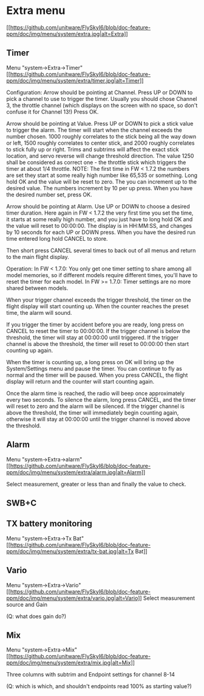 Extra menu
===
[[https://github.com/unitware/FlySkyI6/blob/doc-feature-ppm/doc/img/menu/system/extra.jpg|alt=Extra]]

Timer
---
Menu "system->Extra->Timer"
[[https://github.com/unitware/FlySkyI6/blob/doc-feature-ppm/doc/img/menu/system/extra/timer.jpg|alt=Timer]]

Configuration:
Arrow should be pointing at Channel. Press UP or DOWN to pick a channel to use to trigger the timer. Usually you should chose Channel 3, the throttle channel (which displays on the screen with no space, so don't confuse it for Channel 13!) Press OK.

Arrow should be pointing at Value. Press UP or DOWN to pick a stick value to trigger the alarm. The timer will start when the channel exceeds the number chosen. 1000 roughly correlates to the stick being all the way down or left, 1500 roughly correlates to center stick, and 2000 roughly correlates to stick fully up or right. Trims and subtrims will affect the exact stick location, and servo reverse will change threshold direction. The value 1250 shall be considered as correct one - the throttle stick which triggers the timer at about 1/4 throttle. 
NOTE: The first time in FW < 1.7.2 the numbers are set they start at some really high number like 65,535 or something. Long hold OK and the value will be reset to zero. 
The you can increment up to the desired value. The numbers increment by 10 per up press.
When you have the desired number set, press OK.

Arrow should be pointing at Alarm. Use UP or DOWN to choose a desired timer duration. 
Here again in FW < 1.7.2 the very first time you set the time, it starts at some really high number, and you just have to long hold OK and the value will reset to 00:00:00. The display is in HH:MM:SS, and changes by 10 seconds for each UP or DOWN press. When you have the desired run time entered long hold CANCEL to store. 

Then short press CANCEL several times to back out of all menus and return to the main flight display.

Operation: 
In FW < 1.7.0:
You only get one timer setting to share among all model memories, so if different models require different times, you'll have to reset the timer for each model.
In FW >= 1.7.0:
Timer settings are no more shared between models.

When your trigger channel exceeds the trigger threshold, the timer on the flight display will start counting up. When the counter reaches the preset time, the alarm will sound.

If you trigger the timer by accident before you are ready, long press on CANCEL to reset the timer to 00:00:00. If the trigger channel is below the threshold, the timer will stay at 00:00:00 until triggered. If the trigger channel is above the threshold, the timer will reset to 00:00:00 then start counting up again.

When the timer is counting up, a long press on OK will bring up the System/Settings menu and pause the timer. You can continue to fly as normal and the timer will be paused. When you press CANCEL, the flight display will return and the counter will start counting again.

Once the alarm time is reached, the radio will beep once approximately every two seconds. To silence the alarm, long press CANCEL, and the timer will reset to zero and the alarm will be silenced. If the trigger channel is above the threshold, the timer will immediately begin counting again, otherwise it will stay at 00:00:00 until the trigger channel is moved above the threshold.


Alarm
---
Menu "system->Extra->alarm"
[[https://github.com/unitware/FlySkyI6/blob/doc-feature-ppm/doc/img/menu/system/extra/alarm.jpg|alt=Alarm]]

Select measurement, greater or less than and finally the value to check.


SWB+C
---


TX battery monitoring
---
Menu "system->Extra->Tx Bat"
[[https://github.com/unitware/FlySkyI6/blob/doc-feature-ppm/doc/img/menu/system/extra/tx-bat.jpg|alt=Tx Bat]]


Vario
---
Menu "system->Extra->Vario"
[[https://github.com/unitware/FlySkyI6/blob/doc-feature-ppm/doc/img/menu/system/extra/vario.jpg|alt=Vario]]
Select measurement source and Gain

(Q: what does gain do?)


Mix
---
Menu "system->Extra->Mix"
[[https://github.com/unitware/FlySkyI6/blob/doc-feature-ppm/doc/img/menu/system/extra/mix.jpg|alt=Mix]]

Three columns with subtrim and Endpoint settings for channel 8-14

(Q: which is which, and shouldn't endpoints read 100% as starting value?)
